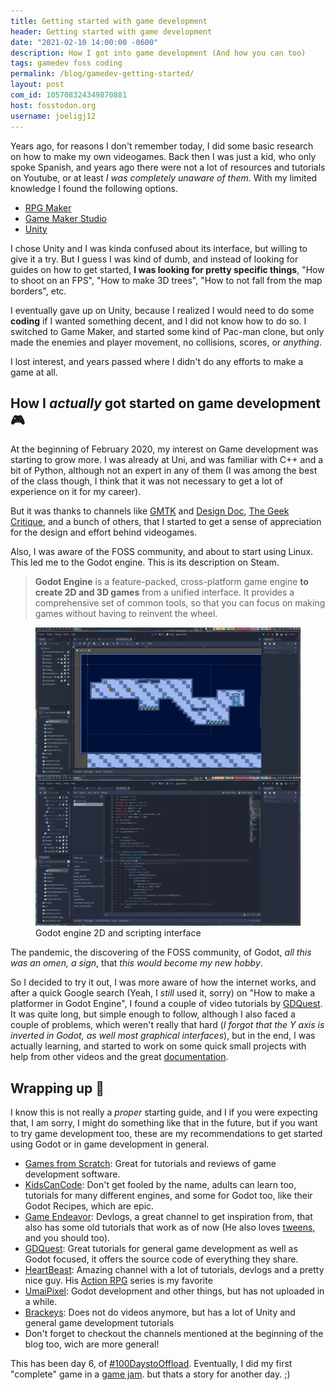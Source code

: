 ```yaml
---
title: Getting started with game development
header: Getting started with game development
date: "2021-02-10 14:00:00 -0600"
description: How I got into game development (And how you can too)
tags: gamedev foss coding
permalink: /blog/gamedev-getting-started/
layout: post
com_id: 105708324349870881
host: fosstodon.org
username: joeligj12
---
```


Years ago, for reasons I don't remember today, I did some basic research on how to make my own videogames. Back then I was just a kid, who only spoke Spanish, and years ago there were not a lot of resources and tutorials on Youtube, or at least *I was completely unaware of them*. With my limited knowledge I found the following options.

* [RPG Maker](https://www.rpgmakerweb.com/) 
* [Game Maker Studio](https://www.yoyogames.com/gamemaker)
* [Unity](https://unity.com/)

I chose Unity and I was kinda confused about its interface, but willing to give it a try. But I guess I was kind of dumb, and instead of looking for guides on how to get started, **I was looking for pretty specific things**, "How to shoot on an FPS", "How to make 3D trees", "How to not fall from the map borders", etc.

I eventually gave up on Unity, because I realized I would need to do some **coding** if I wanted something decent, and I did not know how to do so. I switched to Game Maker, and started some kind of Pac-man clone, but only made the enemies and player movement, no collisions, scores, or *anything*.

I lost interest, and years passed where I didn't do any efforts to make a game at all. 

## How I *actually* got started on game development 🎮

At the beginning of February 2020, my interest on Game development was starting to grow more. I was already at Uni, and was familiar with C++ and a bit of Python, although not an expert in any of them (I was among the best of the class though, I think that it was not necessary to get a lot of experience on it for my career). 

But it was thanks to channels like [GMTK](https://www.youtube.com/user/McBacon1337) and [Design Doc](https://www.youtube.com/user/Warbot40), [The Geek Critique](https://www.youtube.com/user/TGCritique), and a bunch of others, that I started to get a sense of appreciation for the design and effort behind videogames.

Also, I was aware of the FOSS community, and about to start using Linux. This led me to the Godot engine. This is its description on Steam.

> **Godot Engine** is a feature-packed, cross-platform game engine **to create 2D and 3D games** from a unified interface. It provides a  comprehensive set of common tools, so that you can focus on making games without having to reinvent the wheel.

<figure>
  <img alt="Godot engine interface" src="/assets/img/blogs/2021-02-10-godot.jpg" />
  <figcaption>Godot engine 2D and scripting interface</figcaption>
</figure>

The pandemic, the discovering of the FOSS community, of Godot, *all this was an omen, a sign*, that *this would become my new hobby*.

So I decided to try it out, I was more aware of how the internet works, and after a quick Google search (Yeah, I *still* used it, sorry) on "How to make a platformer in Godot Engine", I found  a couple of video tutorials by [GDQuest](https://www.youtube.com/channel/UCxboW7x0jZqFdvMdCFKTMsQ). It was quite long, but simple enough to follow, although I also faced a couple of problems, which weren't really that hard (*I forgot that the Y axis is inverted in Godot, as well most graphical interfaces*), but in the end, I was actually learning, and started to work on some quick small projects with help from other videos and the great [documentation](https://docs.godotengine.org/en/stable/).

## Wrapping up 💭

I know this is not really a *proper* starting guide, and I if you were expecting that, I am sorry, I might do something like that in the future, but if you want to try game development too, these are my recommendations to get started using Godot or in game development in general. 

* [Games from Scratch](https://www.youtube.com/user/gamefromscratch): Great for tutorials and reviews of game development software.
* [KidsCanCode](https://www.youtube.com/channel/UCNaPQ5uLX5iIEHUCLmfAgKg): Don't get fooled by the name, adults can learn too, tutorials for many different engines, and some for Godot too, like their Godot Recipes, which are epic.
* [Game Endeavor](https://www.youtube.com/channel/UCLweX1UtQjRjj7rs_0XQ2Eg): Devlogs, a great channel to get inspiration from, that also has some old tutorials that work as of now (He also loves [tweens](https://docs.godotengine.org/en/stable/classes/class_tween.html), and you should too).
* [GDQuest](https://www.youtube.com/channel/UCxboW7x0jZqFdvMdCFKTMsQ): Great tutorials for general game development as well as Godot focused, it offers the source code of everything they share.
* [HeartBeast](https://www.youtube.com/user/uheartbeast): Amazing channel with a lot of tutorials, devlogs and a pretty nice guy. His [Action RPG](https://www.youtube.com/watch?v=mAbG8Oi-SvQ&list=PL9FzW-m48fn2SlrW0KoLT4n5egNdX-W9a) series is my favorite 
* [UmaiPixel](https://www.youtube.com/channel/UCla6BhPwo5zGal6vR5le4YA): Godot development and other things, but has not uploaded in a while.
* [Brackeys](https://www.youtube.com/user/Brackeys): Does not do videos anymore, but has a lot of Unity and general game development tutorials 
* Don't forget to checkout the channels mentioned at the beginning of the blog too, wich are more general!

This has been day 6, of [#100DaystoOffload](https://100daystooffload.com/). Eventually, I did my first "complete" game in a [game jam](https://en.wikipedia.org/wiki/Game_jam). but thats a story for another day. ;)



